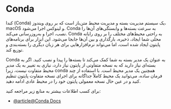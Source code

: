 # Conda

کندا (Conda) یک سیستم مدیریت بسته و مدیریت محیط متن‌باز است که بر روی ویندوز، macOS و لینوکس اجرا می‌شود. Conda به سرعت بسته‌ها و وابستگی‌های آن‌ها را نصب، اجرا و به‌روزرسانی می‌کند. Conda به راحتی محیط‌های مختلف را بر روی رایانه محلی شما ایجاد، ذخیره، بارگذاری و بین آن‌ها جابجا می‌شود. این ابزار برای برنامه‌های پایتون ایجاد شده است، اما می‌تواند نرم‌افزارهایی برای هر زبان دیگری را بسته‌بندی و توزیع کند.

Conda به عنوان یک مدیر بسته به شما کمک می‌کند تا بسته‌ها را پیدا و نصب کنید. اگر به بسته‌ای نیاز دارید که به نسخه متفاوتی از پایتون نیاز دارد، نیازی به تغییر به یک مدیر محیط متفاوت نیست، زیرا conda همچنین یک مدیر محیط است. با استفاده از چند فرمان ساده، می‌توانید یک محیط کاملاً جداگانه برای اجرای نسخه متفاوت پایتون تنظیم کنید و در عین حال نسخه معمولی پایتون خود را در محیط عادی ادامه دهید.

برای کسب اطلاعات بیشتر به منابع زیر مراجعه کنید:

- [@article@Conda Docs](https://docs.conda.io/en/latest/)

